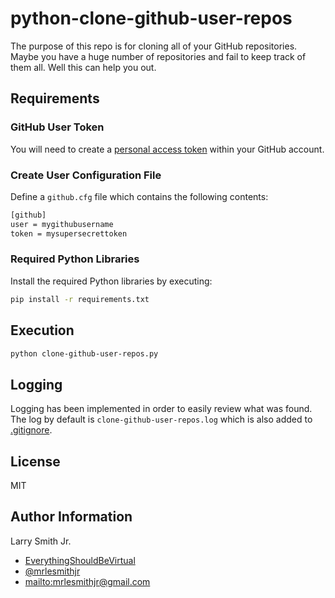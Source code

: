 # python-clone-github-user-repos

The purpose of this repo is for cloning all of your GitHub repositories. Maybe you
have a huge number of repositories and fail to keep track of them all. Well this
can help you out.

## Requirements

### GitHub User Token

You will need to create a [personal access token](https://github.com/settings/tokens)
within your GitHub account.

### Create User Configuration File

Define a `github.cfg` file which contains the following contents:

```bash
[github]
user = mygithubusername
token = mysupersecrettoken
```

### Required Python Libraries

Install the required Python libraries by executing:

```bash
pip install -r requirements.txt
```

## Execution

```bash
python clone-github-user-repos.py
```

## Logging

Logging has been implemented in order to easily review what was found. The log
by default is `clone-github-user-repos.log` which is also added to [.gitignore](.gitignore).

## License

MIT

## Author Information

Larry Smith Jr.

- [EverythingShouldBeVirtual](http://everythingshouldbevirtual.com)
- [@mrlesmithjr](https://www.twitter.com/mrlesmithjr)
- <mailto:mrlesmithjr@gmail.com>